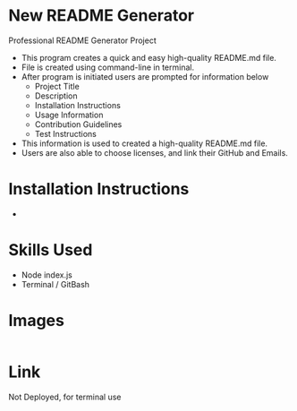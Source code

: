 # New README Generator
Professional README Generator Project
- This program creates a quick and easy high-quality README.md file.
- File is created using command-line in terminal.
- After program is initiated users are prompted for information below
    - Project Title
    - Description
    - Installation Instructions
    - Usage Information 
    - Contribution Guidelines
    - Test Instructions
- This information is used to created a high-quality README.md file.
- Users are also able to choose licenses, and link their GitHub and Emails.

# Installation Instructions

- 

# Skills Used

- Node index.js
- Terminal / GitBash

# Images

<img src="Images/Reademe1" alt="">


# Link
Not Deployed, for terminal use
